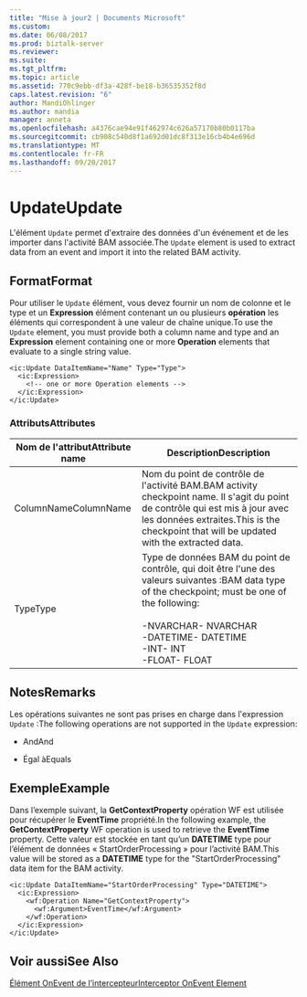 ```yaml
---
title: "Mise à jour2 | Documents Microsoft"
ms.custom: 
ms.date: 06/08/2017
ms.prod: biztalk-server
ms.reviewer: 
ms.suite: 
ms.tgt_pltfrm: 
ms.topic: article
ms.assetid: 770c9ebb-df3a-428f-be18-b36535352f8d
caps.latest.revision: "6"
author: MandiOhlinger
ms.author: mandia
manager: anneta
ms.openlocfilehash: a4376cae94e91f462974c626a57170b80b0117ba
ms.sourcegitcommit: cb908c540d8f1a692d01dc8f313e16cb4b4e696d
ms.translationtype: MT
ms.contentlocale: fr-FR
ms.lasthandoff: 09/20/2017
---
```

# <a name="update"></a><span data-ttu-id="82d07-102">Update</span><span class="sxs-lookup"><span data-stu-id="82d07-102">Update</span></span>
<span data-ttu-id="82d07-103">L'élément `Update` permet d'extraire des données d'un événement et de les importer dans l'activité BAM associée.</span><span class="sxs-lookup"><span data-stu-id="82d07-103">The `Update` element is used to extract data from an event and import it into the related BAM activity.</span></span>  
  
## <a name="format"></a><span data-ttu-id="82d07-104">Format</span><span class="sxs-lookup"><span data-stu-id="82d07-104">Format</span></span>  
 <span data-ttu-id="82d07-105">Pour utiliser le `Update` élément, vous devez fournir un nom de colonne et le type et un **Expression** élément contenant un ou plusieurs **opération** les éléments qui correspondent à une valeur de chaîne unique.</span><span class="sxs-lookup"><span data-stu-id="82d07-105">To use the `Update` element, you must provide both a column name and type and an **Expression** element containing one or more **Operation** elements that evaluate to a single string value.</span></span>  
  
```  
<ic:Update DataItemName="Name" Type="Type">  
  <ic:Expression>  
    <!-- one or more Operation elements -->  
  </ic:Expression>  
</ic:Update>  
```  
  
### <a name="attributes"></a><span data-ttu-id="82d07-106">Attributs</span><span class="sxs-lookup"><span data-stu-id="82d07-106">Attributes</span></span>  
  
|<span data-ttu-id="82d07-107">Nom de l'attribut</span><span class="sxs-lookup"><span data-stu-id="82d07-107">Attribute name</span></span>|<span data-ttu-id="82d07-108"> Description</span><span class="sxs-lookup"><span data-stu-id="82d07-108">Description</span></span>|  
|--------------------|-----------------|  
|<span data-ttu-id="82d07-109">ColumnName</span><span class="sxs-lookup"><span data-stu-id="82d07-109">ColumnName</span></span>|<span data-ttu-id="82d07-110">Nom du point de contrôle de l'activité BAM.</span><span class="sxs-lookup"><span data-stu-id="82d07-110">BAM activity checkpoint name.</span></span> <span data-ttu-id="82d07-111">Il s'agit du point de contrôle qui est mis à jour avec les données extraites.</span><span class="sxs-lookup"><span data-stu-id="82d07-111">This is the checkpoint that will be updated with the extracted data.</span></span>|  
|<span data-ttu-id="82d07-112">Type</span><span class="sxs-lookup"><span data-stu-id="82d07-112">Type</span></span>|<span data-ttu-id="82d07-113">Type de données BAM du point de contrôle, qui doit être l'une des valeurs suivantes :</span><span class="sxs-lookup"><span data-stu-id="82d07-113">BAM data type of the checkpoint; must be one of the following:</span></span><br /><br /> <span data-ttu-id="82d07-114">-NVARCHAR</span><span class="sxs-lookup"><span data-stu-id="82d07-114">-   NVARCHAR</span></span><br /><span data-ttu-id="82d07-115">-DATETIME</span><span class="sxs-lookup"><span data-stu-id="82d07-115">-   DATETIME</span></span><br /><span data-ttu-id="82d07-116">-INT</span><span class="sxs-lookup"><span data-stu-id="82d07-116">-   INT</span></span><br /><span data-ttu-id="82d07-117">-FLOAT</span><span class="sxs-lookup"><span data-stu-id="82d07-117">-   FLOAT</span></span>|  
  
## <a name="remarks"></a><span data-ttu-id="82d07-118">Notes</span><span class="sxs-lookup"><span data-stu-id="82d07-118">Remarks</span></span>  
 <span data-ttu-id="82d07-119">Les opérations suivantes ne sont pas prises en charge dans l'expression `Update` :</span><span class="sxs-lookup"><span data-stu-id="82d07-119">The following operations are not supported in the `Update` expression:</span></span>  
  
-   <span data-ttu-id="82d07-120">And</span><span class="sxs-lookup"><span data-stu-id="82d07-120">And</span></span>  
  
-   <span data-ttu-id="82d07-121">Égal à</span><span class="sxs-lookup"><span data-stu-id="82d07-121">Equals</span></span>  
  
## <a name="example"></a><span data-ttu-id="82d07-122">Exemple</span><span class="sxs-lookup"><span data-stu-id="82d07-122">Example</span></span>  
 <span data-ttu-id="82d07-123">Dans l’exemple suivant, la **GetContextProperty** opération WF est utilisée pour récupérer le **EventTime** propriété.</span><span class="sxs-lookup"><span data-stu-id="82d07-123">In the following example, the **GetContextProperty** WF operation is used to retrieve the **EventTime** property.</span></span> <span data-ttu-id="82d07-124">Cette valeur est stockée en tant qu’un **DATETIME** type pour l’élément de données « StartOrderProcessing » pour l’activité BAM.</span><span class="sxs-lookup"><span data-stu-id="82d07-124">This value will be stored as a **DATETIME** type for the "StartOrderProcessing" data item for the BAM activity.</span></span>  
  
```  
<ic:Update DataItemName="StartOrderProcessing" Type="DATETIME">  
  <ic:Expression>  
    <wf:Operation Name="GetContextProperty">  
      <wf:Argument>EventTime</wf:Argument>  
    </wf:Operation>  
  </ic:Expression>  
</ic:Update>  
```  
  
## <a name="see-also"></a><span data-ttu-id="82d07-125">Voir aussi</span><span class="sxs-lookup"><span data-stu-id="82d07-125">See Also</span></span>  
 [<span data-ttu-id="82d07-126">Élément OnEvent de l’intercepteur</span><span class="sxs-lookup"><span data-stu-id="82d07-126">Interceptor OnEvent Element</span></span>](../core/interceptor-onevent-element.md)